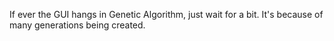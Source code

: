 If ever the GUI hangs in Genetic Algorithm, just wait for a bit. It's because of many generations being created.
